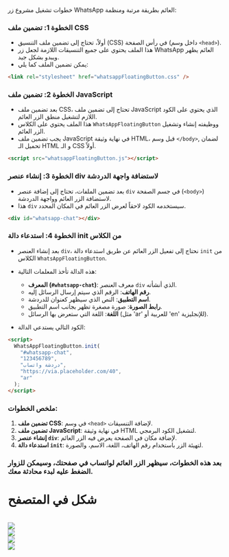 خطوات تشغيل مشروع زر WhatsApp العائم بطريقة مرتبة ومنظمة:

### الخطوة 1: **تضمين ملف CSS**

- أولاً، تحتاج إلى تضمين ملف التنسيق (CSS) في رأس الصفحة (داخل وسم `<head>`).
- هذا الملف يحتوي على جميع التنسيقات اللازمة لجعل زر WhatsApp العائم يظهر ويبدو بشكل جيد.
- يمكن تضمين الملف كما يلي:

```html
<link rel="stylesheet" href="whatsappFloatingButton.css" />
```

### الخطوة 2: **تضمين ملف JavaScript**

- بعد تضمين ملف CSS، تحتاج إلى تضمين ملف JavaScript الذي يحتوي على الكود اللازم لتشغيل منطق الزر العائم.
- هذا الملف يحتوي على الكلاس `WhatsAppFloatingButton` ووظيفته إنشاء وتشغيل الزر العائم.
- يجب تضمين ملف JavaScript في نهاية وثيقة HTML، قبل وسم `</body>`, لضمان تحميل الـ HTML و الـ CSS أولاً.

```html
<script src="whatsappFloatingButton.js"></script>
```

### الخطوة 3: **إنشاء عنصر div لاستضافة واجهة الدردشة**

- بعد تضمين الملفات، تحتاج إلى إضافة عنصر `div` في جسم الصفحة (`<body>`) لاستضافة الزر العائم وواجهة الدردشة.
- هذا `div` سيستخدمه الكود لاحقاً لعرض الزر العائم في المكان المحدد.

```html
<div id="whatsapp-chat"></div>
```

### الخطوة 4: **استدعاء دالة init من الكلاس**

- بعد إنشاء العنصر `div`، نحتاج إلى تفعيل الزر العائم عن طريق استدعاء دالة `init` من الكلاس `WhatsAppFloatingButton`.
- هذه الدالة تأخذ المعلمات التالية:

  - **المعرف (`#whatsapp-chat`)**: معرف العنصر `div` الذي أنشأته.
  - **رقم الهاتف**: الرقم الذي سيتم إرسال الرسائل إليه.
  - **اسم التطبيق**: النص الذي سيظهر كعنوان للدردشة.
  - **رابط الصورة**: صورة مصغرة تظهر بجانب اسم التطبيق.
  - **اللغة**: اللغة التي ستعرض بها الرسائل (مثل 'ar' للعربية أو 'en' للإنجليزية).

- الكود التالي يستدعي الدالة:

```html
<script>
  WhatsAppFloatingButton.init(
    "#whatsapp-chat",
    "123456789",
    "دردشة واتساب",
    "https://via.placeholder.com/40",
    "ar"
  );
</script>
```

### ملخص الخطوات:

1. **تضمين ملف CSS**: في وسم `<head>` لإضافة التنسيقات.
2. **تضمين ملف JavaScript**: في نهاية وثيقة HTML لتشغيل الكود البرمجي.
3. **إنشاء عنصر `div`**: لإضافة مكان في الصفحة يعرض فيه الزر العائم.
4. **استدعاء دالة `init`**: لتهيئة الزر باستخدام رقم الهاتف، اللغة، الاسم، والصورة.

### بعد هذه الخطوات، سيظهر الزر العائم لواتساب في صفحتك، وسيمكن للزوار الضغط عليه لبدء محادثة معك.

<h1>شكل في المتصفح</h1>
<br>
 <img src='1.png' />
<br>
 <img src='4.png' />
<br>
 <img src='2.png' />
<br>
<img src='3.png' />
